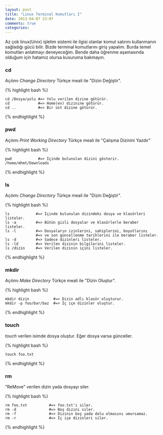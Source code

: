 ```yaml
---
layout: post
title: "Linux Terminal Komutları I"
date: 2013-04-07 23:07
comments: true
categories: 
---
```

Az çok linux(Unix) işletim sistemi ile ilgisi olanlar komut satırını kullanmanın sağladığı gücü bilir.
Bizde terminal komutlarını giriş yapalım. Burda temel komutları anlatmayı deneyeceğim. Bende daha öğrenme aşamasında olduğum için
hatamız olursa kusuruma bakmayın.
<!-- more -->

### cd

Açılımı *Change Directory* Türkçe meali ile "Dizin Değiştir".


{% highlight bash %}
    
    cd /Dosya/yolu #=> Yolu verilen dizine götürür.
    cd             #=> Home(ev) dizinine götürür.
    cd ..          #=> Bir üst dizine götürür.

{% endhighlight %}


### pwd

Açılımı *Print Working Directory* Türkçe meali ile "Çalışma Dizinini Yazdır"

{% highlight bash %}
    
    pwd            #=> İçinde bulunulan dizini gösterir.
    /home/mhmt/Downloads

{% endhighlight %}

### ls

Açılımı *Change Directory* Türkçe meali ile "Dizin Değiştir".


{% highlight bash %}
    
    ls            #=> İçinde bulunulan dizindeki dosya ve klasörleri listeler.
    ls -a         #=> Bütün gizli dosyalar ve klasörlerle beraber  listeler.
    ls -l         #=> Dosyaların izinlerini, sahiplerini, boyutlarını
                  #=> ve son güncellenme tarihlerini ile beraber listeler.
    ls -d         #=> Sadece dizinleri listeler.
    ls -ld        #=> Verilen dizinin bilgilerini listeler.
    ls /dizin     #=> Verilen dizinin içini listeler.

{% endhighlight %}


### mkdir

Açılımı *Make Directory* Türkçe meali ile "Dizin Oluştur".

{% highlight bash %}
    
    mkdir dizin           #=> Dizin adlı klasör oluşturur.
    mkdir -p foo/bar/baz  #=> İç içe dizinler oluştur.
    
{% endhighlight %}

### touch

*touch* verilen isimde dosya oluştur. Eğer dosya varsa günceller.

{% highlight bash %}
    
    touch foo.txt          
       
{% endhighlight %}

### rm 
"ReMove" verilen dizin yada dosyayı siler.

{% highlight bash %}
  
    rm foo.txt          #=> foo.txt'i siler.
    rm -d               #=> Boş dizini siler.
    rm -f               #=> Dizinin boş yada dolu olmasını umursamaz.
    rm -r               #=> İç içe dizinleri siler.

       
{% endhighlight %}



